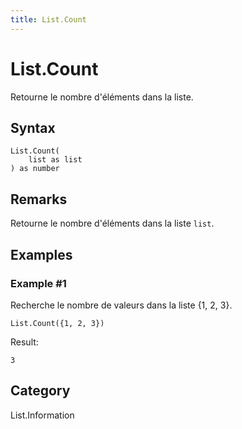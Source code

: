 ```yaml
---
title: List.Count
---
```


# List.Count


Retourne le nombre d&#39;éléments dans la liste.


## Syntax

```powerquery
List.Count(
    list as list
) as number
```


## Remarks

Retourne le nombre d'éléments dans la liste <code>list</code>.


## Examples

### Example #1 
Recherche le nombre de valeurs dans la liste \{1, 2, 3}.
```powerquery
List.Count({1, 2, 3})
```

Result: 
```powerquery
3
```




## Category
List.Information
